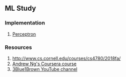 ## ML Study ##

### Implementation ###
1. [Perceptron](./Implementations/perceptron.ipynb)

### Resources ###
1. http://www.cs.cornell.edu/courses/cs4780/2018fa/
2. [Andrew Ng's Coursera course](https://www.coursera.org/learn/machine-learning)
3. [3Blue1Brown YouTube channel](https://www.youtube.com/channel/UCYO_jab_esuFRV4b17AJtAw)